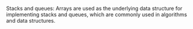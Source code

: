 Stacks and queues: Arrays are used as the underlying data structure for implementing stacks and queues, which are commonly used in algorithms and data structures.

